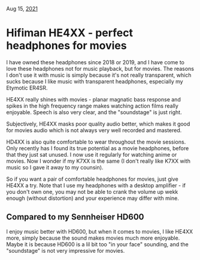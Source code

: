 Aug 15, [2021](/blog/2021/)
# Hifiman HE4XX - perfect headphones for movies
I have owned these headphones since 2018 or 2019, and I have come to love these headphones not for music playback, but for movies. The reasons I don't use it with music is simply because it's not really transparent, which sucks because I like music with transparent headphones, especially my Etymotic ER4SR.

HE4XX really shines with movies - planar magnatic bass response and spikes in the high frequency range makes watching action films really enjoyable. Speech is also very clear, and the "soundstage" is just right.

Subjectively, HE4XX masks poor quality audio better, which makes it good for movies audio which is not always very well recorded and mastered.

HD4XX is also quite comfortable to wear throughout the movie sessions. Only recently has I found its true potential as a movie headphones, before that they just sat unused. I now use it regularly for watching anime or movies. Now I wonder if my K7XX is the same (I don't really like K7XX with music so I gave it away to my counsin).

So if you want a pair of comfortable headphones for movies, just give HE4XX a try. Note that I use my headphones with a desktop amplifier - if you don't own one, you may not be able to crank the volume up wekk enough (without distortion) and your experience may differ with mine.

## Compared to my Sennheiser HD600
I enjoy music better with HD600, but when it comes to movies, I like HE4XX more, simply because the sound makes movies much more enjoyable. Maybe it is because HD600 is a lil bit too "in your face" sounding, and the "soundstage" is not very impressive for movies.
